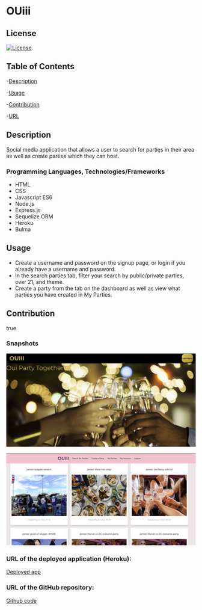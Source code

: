 # OUiii

## License 

[![License](https://img.shields.io/badge/license-None-blue.svg)](https://opensource.org/licenses/None)

## Table of Contents
-[Description](#Description)  

-[Usage](#Usage)  

-[Contribution](#Contribution)   

-[URL](#URL)  



## Description
Social media application that allows a user to search for parties in their area as well as create parties which they can host.

### Programming Languages, Technologies/Frameworks
* HTML
* CSS
* Javascript ES6
* Node.js
* Express.js
* Sequelize ORM
* Heroku
* Bulma

## Usage
* Create a username and password on the signup page, or login if you already have a username and password. 
* In the search parties tab, filter your search by public/private parties, over 21, and theme.  
* Create a party from the tab on the dashboard as well as view what parties you have created in My Parties.  

## Contribution
true

### Snapshots

![Screenshot](./public/images/homesnapshot.png)

![Screenshot](./public/images/dashboardsnapshot.png)

### URL of the deployed application (Heroku):
[Deployed app](https://ouiii-party.herokuapp.com/)

### URL of the GitHub repository:
[Github code](https://github.com/MiloRestrepo/OUiii)
